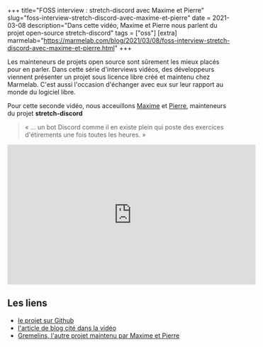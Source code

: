 +++
title="FOSS interview : stretch-discord avec Maxime et Pierre"
slug="foss-interview-stretch-discord-avec-maxime-et-pierre"
date = 2021-03-08
description="Dans cette vidéo, Maxime et Pierre nous parlent du projet open-source stretch-discord"
tags = ["oss"]
[extra]
marmelab="https://marmelab.com/blog/2021/03/08/foss-interview-stretch-discord-avec-maxime-et-pierre.html"
+++

Les mainteneurs de projets open source sont sûrement les mieux placés pour en parler. Dans cette série d'interviews vidéos, des développeurs viennent présenter un projet sous licence libre créé et maintenu chez Marmelab. C'est aussi l'occasion d'échanger avec eux sur leur rapport au monde du logiciel libre.

Pour cette seconde vidéo, nous acceuillons [Maxime](https://twitter.com/rmaximedev) et [Pierre](https://github.com/HALLERPierre), mainteneurs du projet **stretch-discord**

> « … un bot Discord comme il en existe plein qui poste des exercices d'étirements une fois toutes les heures. »

<iframe width="560" height="315" sandbox="allow-same-origin allow-scripts allow-popups" src="https://tube.caen.camp/videos/embed/8d71a126-4197-4b9c-b2aa-cf00cb0b0251?warningTitle=0" frameborder="0" allowfullscreen></iframe>

## Les liens

- [le projet sur Github](https://github.com/marmelab/stretch-discord)
- [l'article de blog cité dans la vidéo](https://marmelab.com/blog/2020/12/09/stretching-as-a-developer.html)
- [Gremelins, l'autre projet maintenu par Maxime et Pierre](https://github.com/marmelab/gremlins.js)
